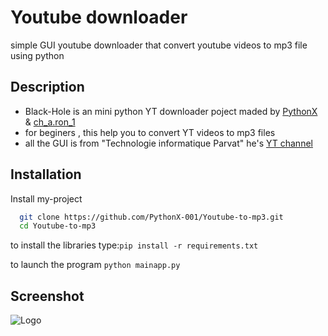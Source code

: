 
# Youtube downloader 

simple GUI youtube downloader that convert youtube videos to mp3 file using python


## Description

 - Black-Hole is an mini python YT downloader poject maded by [PythonX](https://www.instagram.com/python_.x/) & [ch_a.ron_1](https://www.instagram.com/ch_a.ron_1/)
 - for beginers , this help you to convert YT videos to mp3 files
 - all the GUI is from "Technologie informatique Parvat" he's [YT channel](https://www.youtube.com/c/ParvatComputerTechnology-RitikParvat)


## Installation

Install my-project 

```bash
  git clone https://github.com/PythonX-001/Youtube-to-mp3.git
  cd Youtube-to-mp3
```
to install the libraries type:`pip install -r requirements.txt `
                            

to launch the program `python mainapp.py`

## Screenshot
![Logo](https://download1072.mediafire.com/bs3qihs61gzg/acvleabw3zwwcmo/blackhole.PNG)

